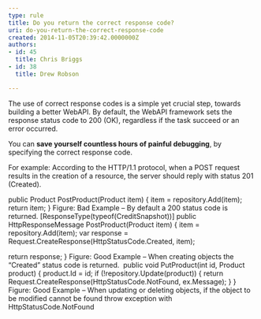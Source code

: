 ```yaml
---
type: rule
title: Do you return the correct response code?
uri: do-you-return-the-correct-response-code
created: 2014-11-05T20:39:42.0000000Z
authors:
- id: 45
  title: Chris Briggs
- id: 38
  title: Drew Robson

---
```


The use of correct response codes is a simple yet crucial step, towards building a better WebAPI. By default, the WebAPI framework sets the response status code to 200 (OK), regardless if the task succeed or an error occurred.

You can **save yourself countless hours of painful debugging**, by specifying the correct response code.
 
For example: According to the HTTP/1.1 protocol, when a POST request results in the creation of a resource, the server should reply with status 201 (Created).

public Product PostProduct(Product item)
 {
 item = repository.Add(item);
 return item;
 }
Figure: Bad Example – By default a 200 status code is returned.
[ResponseType(typeof(CreditSnapshot))]
 public HttpResponseMessage PostProduct(Product item)
 {
 item = repository.Add(item);
 var response = Request.CreateResponse(HttpStatusCode.Created, item);

 return response;
 }
Figure: Good Example – When creating objects the “Created” status code is returned. 
​public void PutProduct(int id, Product product)
 {
     product.Id = id;
     if (!repository.Update(product))
     {
return Request.CreateResponse(HttpStatusCode.NotFound, ex.Message);
     }
 }
Figure: Good Example – When updating or deleting objects, if the object to be modified cannot be found throw exception with HttpStatusCode.NotFound ​

